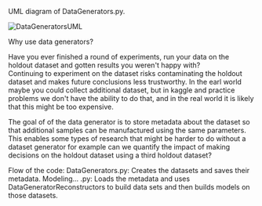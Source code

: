 
UML diagram of DataGenerators.py.

![DataGeneratorsUML](https://github.com/crhuffer/modelingongenerateddata/blob/master/images/DataGeneratorsUML.png)

Why use data generators?

Have you ever finished a round of experiments, run your data on the holdout dataset and gotten results you weren't happy with?  
Continuing to experiment on the dataset risks contaminating the holdout dataset and makes future conclusions less trustworthy.
In the earl world maybe you could collect additional dataset, but in kaggle and practice problems we don't have the ability to do that, and in the real world it is likely that this might be too expensive.

The goal of of the data generator is to store metadata about the dataset so that additional samples can be manufactured using the same parameters.
This enables some types of research that might be harder to do without a dataset generator for example can we quantify the impact of making decisions on the holdout dataset using a third holdout dataset?
 
 
Flow of the code:
DataGenerators.py: Creates the datasets and saves their metadata.
Modeling... .py: Loads the metadata and uses DataGeneratorReconstructors to build data sets and then builds models on those datasets. 